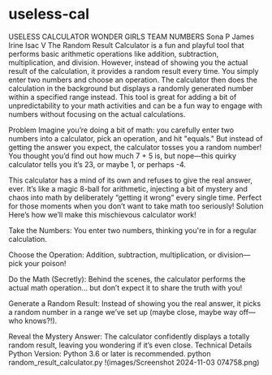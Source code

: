 # useless-cal
USELESS CALCULATOR
WONDER GIRLS
TEAM NUMBERS
Sona P James
Irine Isac V
The Random Result Calculator is a fun and playful tool that performs basic arithmetic operations like addition, subtraction, multiplication, and division. However, instead of showing you the actual result of the calculation, it provides a random result every time. You simply enter two numbers and choose an operation. The calculator then does the calculation in the background but displays a randomly generated number within a specified range instead. This tool is great for adding a bit of unpredictability to your math activities and can be a fun way to engage with numbers without focusing on the actual calculations.

Problem
Imagine you’re doing a bit of math: you carefully enter two numbers into a calculator, pick an operation, and hit "equals." But instead of getting the answer you expect, the calculator tosses you a random number! You thought you’d find out how much 7 + 5 is, but nope—this quirky calculator tells you it’s 23, or maybe 1, or perhaps -4. 

This calculator has a mind of its own and refuses to give the real answer, ever. It’s like a magic 8-ball for arithmetic, injecting a bit of mystery and chaos into math by deliberately “getting it wrong” every single time. Perfect for those moments when you don’t want to take math too seriously!
Solution
Here’s how we’ll make this mischievous calculator work!

Take the Numbers: You enter two numbers, thinking you're in for a regular calculation.

Choose the Operation: Addition, subtraction, multiplication, or division—pick your poison!

Do the Math (Secretly): Behind the scenes, the calculator performs the actual math operation... but don’t expect it to share the truth with you!

Generate a Random Result: Instead of showing you the real answer, it picks a random number in a range we’ve set up (maybe close, maybe way off—who knows?!).

Reveal the Mystery Answer: The calculator confidently displays a totally random result, leaving you wondering if it’s even close.
Technical Details
Python
Version: Python 3.6 or later is recommended.
python random_result_calculator.py
!(images/Screenshot 2024-11-03 074758.png)



